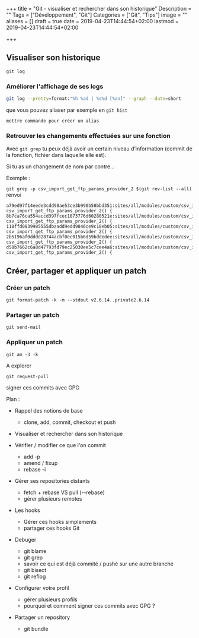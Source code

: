 +++
title = "Git - visualiser et rechercher dans son historique"
Description = ""
Tags = ["Développement", "Git"]
Categories = ["Git", "Tips"]
image = ""
aliases = []
draft = true
date = 2019-04-23T14:44:54+02:00
lastmod = 2019-04-23T14:44:54+02:00

+++



## Visualiser son historique



```
git log
```



### Améliorer l'affichage de ses logs

```bash
git log --pretty=format:"%h %ad | %s%d [%an]" --graph --date=short
```



que vous pouvez aliaser par exemple en  `git hist`



```
mettre commande pour créer un alias
```





### Retrouver les changements effectuées sur une fonction

Avec `git grep` tu peux déjà avoir un certain niveau d’information (commit de la fonction, fichier dans laquelle elle est).

Si tu as un changement de nom par contre…

Exemple :

`git grep -p csv_import_get_ftp_params_provider_2 $(git rev-list --all)` renvoi

```
a79ed97f14eede3cdd98ae53ce3b990b58bbd351:sites/all/modules/custom/csv_import/csv_import_query.inc:function csv_import_get_ftp_params_provider_2() {
8b7ca76ca554accd397fcec1073776d60280521e:sites/all/modules/custom/csv_import/csv_import_query.inc:function csv_import_get_ftp_params_provider_2() {
118ffd0839985555dbaadd9edd9846ce9c18eb05:sites/all/modules/custom/csv_import/csv_import.module:function csv_import_get_ftp_params_provider_2() {
2b5196af0dddd28744acbf0ec015b6d59bddedee:sites/all/modules/custom/csv_import/csv_import.module:function csv_import_get_ftp_params_provider_2() {
d58b7662c6a8d47793fd79ec25030ee5c7cee4a6:sites/all/modules/custom/csv_import/csv_import.module:function csv_import_get_ftp_params_provider_2() {
```





## Créer, partager et appliquer un patch



### Créer un patch

```
git format-patch -k -m --stdout v2.6.14..private2.6.14
```



### Partager un patch

```
git send-mail
```



### Appliquer un patch

```
git am -3 -k
```







A explorer 



```
git request-pull
```



signer ces commits avec GPG




Plan : 

- Rappel des notions de base 

  - clone, add, commit, checkout et push

- Visualiser et rechercher dans son historique

- Vérifier / modifier ce que l'on commit

  - add -p
  - amend / fixup
  - rebase -i

- Gérer ses repositories distants

  - fetch + rebase VS pull (--rebase)
  - gérer plusieurs remotes

- Les hooks

  - Gérer ces hooks simplements
  - partager ces hooks Git

- Debuger

  - git blame
  - git grep
  - savoir ce qui est déjà commité / pushé sur une autre branche
  - git bisect
  - git reflog

- Configurer votre profil

  - gérer plusieurs profils
  - pourquoi et comment signer ces commits avec GPG ?

- Partager un repository

  - git bundle

  

